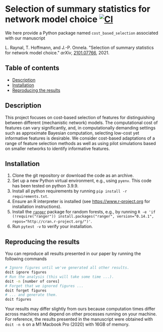 # Selection of summary statistics for network model choice [![CI](https://github.com/onnela-lab/net-summary-selection/actions/workflows/main.yml/badge.svg)](https://github.com/onnela-lab/net-summary-selection/actions/workflows/main.yml)

We here provide a Python package named `cost_based_selection` associated with our manuscript

L. Raynal, T. Hoffmann, and J.-P. Onnela. "Selection of summary statistics for network model choice." *arXiv*, [2101.07766](https://arxiv.org/abs/2101.07766), 2021.

## Table of contents

* [Description](#description)
* [Installation](#installation)
* [Reproducing the results](#reproducing-the-results)

## Description

This project focuses on cost-based selection of features for distinguishing between different (mechanistic network) models. The computational cost of features can vary significantly, and, in computationally demanding settings such as approximate Bayesian computation, selecting low-cost yet informative features is desirable. We consider cost-based adaptations of a range of feature selection methods as well as using pilot simulations based on smaller networks to identify informative features.

## Installation

1. Clone the git repository or download the code as an archive.
2. Set up a new Python virtual environment, e.g., using `pyenv`. This code has been tested on python 3.9.9.
3. Install all python requirements by running `pip install -r requirements.txt`.
4. Ensure an R interpreter is installed (see https://www.r-project.org for installation instructions).
5. Install the [`ranger`](https://www.rdocumentation.org/packages/ranger/versions/0.14.1/topics/ranger) package for random forests, e.g., by running `R -e 'if (!require("ranger")) install.packages("ranger", version="0.14.1", repos="http://cran.r-project.org/")'`.
6. Run `pytest -v` to verify your installation.

## Reproducing the results

You can reproduce all results presented in our paper by running the following commands

```bash
# Ignore figures until we've generated all other results.
doit ignore figures
# Run the analysis (this will take some time ...).
doit -n [number of cores]
# Forget that we ignored figures ...
doit forget figures
# ... and generate them.
doit figures
```
Your results may differ slightly from ours because computation times differ across machines and depend on other processes running on your machine. For reference, the results presented in the manuscript were obtained with `doit -n 6` on a M1 Macbook Pro (2020) with 16GB of memory.
